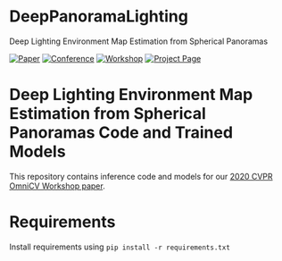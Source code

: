 # DeepPanoramaLighting
Deep Lighting Environment Map Estimation from Spherical Panoramas

[![Paper](http://img.shields.io/badge/paper-arxiv-critical.svg?style=plastic)]()
[![Conference](http://img.shields.io/badge/CVPR-2020-blue.svg?style=plastic)](http://cvpr2020.thecvf.com/)
[![Workshop](http://img.shields.io/badge/OmniCV-2020-lightblue.svg?style=plastic)](https://sites.google.com/view/omnicv-cvpr2020/home)
[![Project Page](http://img.shields.io/badge/Project-Page-blueviolet.svg?style=plastic)](https://vcl3d.github.io/DeepPanoramaLighting/)

# **Deep Lighting Environment Map Estimation from Spherical Panoramas Code and Trained Models**

This repository contains inference code and models for our [2020 CVPR OmniCV Workshop paper](arxiv_link_here).


# Requirements
Install requirements using `pip install -r requirements.txt`
